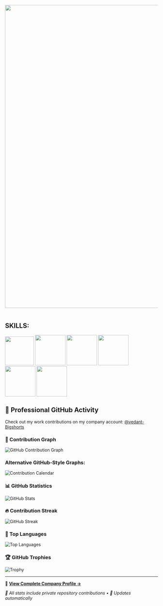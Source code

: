 <img src="https://user-images.githubusercontent.com/74038190/225813708-98b745f2-7d22-48cf-9150-083f1b00d6c9.gif" width="1000">
<br><br>

## SKILLS:
<div>
 <img src="https://github.com/vedant1101/vedant1101/assets/115668347/79016931-fc31-49e1-bc93-fe294991772f" height="95",width="100"> 
<img src="https://github.com/vedant1101/vedant1101/assets/115668347/bf0257b9-0243-4a5d-b559-3a3f8c88aec6" width="100">
<img src="https://github.com/vedant1101/vedant1101/assets/115668347/f9d2c96d-f101-43ad-854b-6822a51930fe" width="100">
  <img src="https://github.com/vedant1101/vedant1101/assets/115668347/0211dd59-c57a-4e4e-bd4a-0dec125ead60" width="100">  
  <img src="https://github.com/vedant1101/vedant1101/assets/115668347/e9fae745-356f-49ce-8261-d356d9bde4f0" width="100">
  <img src="https://github.com/vedant1101/vedant1101/assets/115668347/4663b93b-1355-4605-a6d9-688102627f71" width="100">
</div>

## 🏢 Professional GitHub Activity

Check out my work contributions on my company account: [@vedant-Bigshorts](https://github.com/vedant-Bigshorts)

### 📅 Contribution Graph
![GitHub Contribution Graph](https://github-readme-streak-stats.herokuapp.com/demo/contribution-graph-vedant-Bigshorts.svg?theme=dark)

### Alternative GitHub-Style Graphs:
![Contribution Calendar](https://github-readme-activity-graph.vercel.app/graph?username=vedant-Bigshorts&bg_color=0d1117&color=c9d1d9&line=58a6ff&point=f85149&area=true&hide_border=true&custom_title=Contribution%20Activity)

### 📊 GitHub Statistics
![GitHub Stats](https://github-readme-stats.vercel.app/api?username=vedant-Bigshorts&show_icons=true&theme=dark&count_private=true&include_all_commits=true&hide_border=true&bg_color=0d1117&title_color=c9d1d9&text_color=8b949e&icon_color=58a6ff)

### 🔥 Contribution Streak
![GitHub Streak](https://streak-stats.demolab.com/?user=vedant-Bigshorts&theme=dark&hide_border=true&background=0D1117&stroke=30363D&ring=58A6FF&fire=F85149&currStreakNum=C9D1D9&sideNums=8B949E&currStreakLabel=C9D1D9&sideLabels=8B949E&dates=8B949E)

### 🎯 Top Languages
![Top Languages](https://github-readme-stats.vercel.app/api/top-langs/?username=vedant-Bigshorts&layout=compact&theme=dark&count_private=true&hide_border=true&bg_color=0d1117&title_color=c9d1d9&text_color=8b949e)

### 🏆 GitHub Trophies
![Trophy](https://github-profile-trophy.vercel.app/?username=vedant-Bigshorts&theme=darkhub&no-frame=true&margin-w=15&column=4)

---
📌 **[View Complete Company Profile →](https://github.com/vedant-Bigshorts)**

*📅 All stats include private repository contributions • 🔄 Updates automatically*
